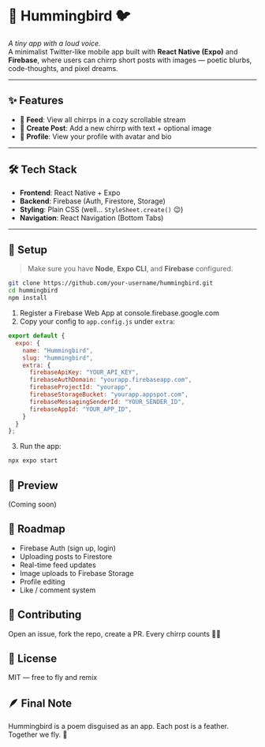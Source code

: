 # 🌸 Hummingbird 🐦
*A tiny app with a loud voice.*  
A minimalist Twitter-like mobile app built with **React Native (Expo)** and **Firebase**, where users can chirrp short posts with images — poetic blurbs, code-thoughts, and pixel dreams.

---

## ✨ Features

- 📰 **Feed**: View all chirrps in a cozy scrollable stream
- 📝 **Create Post**: Add a new chirrp with text + optional image
- 👤 **Profile**: View your profile with avatar and bio

---

## 🛠️ Tech Stack

- **Frontend**: React Native + Expo
- **Backend**: Firebase (Auth, Firestore, Storage)
- **Styling**: Plain CSS (well... `StyleSheet.create()` 😉)
- **Navigation**: React Navigation (Bottom Tabs)

---

## 🔧 Setup

> Make sure you have **Node**, **Expo CLI**, and **Firebase** configured.

```bash
git clone https://github.com/your-username/hummingbird.git
cd hummingbird
npm install
```
1. Register a Firebase Web App at console.firebase.google.com 
2. Copy your config to `app.config.js` under `extra`:
```js
export default {
  expo: {
    name: "Hummingbird",
    slug: "hummingbird",
    extra: {
      firebaseApiKey: "YOUR_API_KEY",
      firebaseAuthDomain: "yourapp.firebaseapp.com",
      firebaseProjectId: "yourapp",
      firebaseStorageBucket: "yourapp.appspot.com",
      firebaseMessagingSenderId: "YOUR_SENDER_ID",
      firebaseAppId: "YOUR_APP_ID",
    }
  }
};
```
3. Run the app:
```bash
npx expo start
```

## 📸 Preview
(Coming soon)

## 🔮 Roadmap
- Firebase Auth (sign up, login)
- Uploading posts to Firestore
- Real-time feed updates
- Image uploads to Firebase Storage
- Profile editing
- Like / comment system

## 🌈 Contributing
Open an issue, fork the repo, create a PR.
Every chirrp counts 🐤✨

## 📜 License
MIT — free to fly and remix

## 🪶 Final Note
Hummingbird is a poem disguised as an app.
Each post is a feather. Together we fly. 🌸